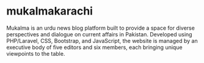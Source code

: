 # mukalmakarachi
Mukalma is an urdu news blog platform built to provide a space for diverse perspectives and dialogue on current affairs in Pakistan. Developed using PHP/Laravel, CSS, Bootstrap, and JavaScript, the website is managed by an executive body of five editors and six members, each bringing unique viewpoints to the table.
